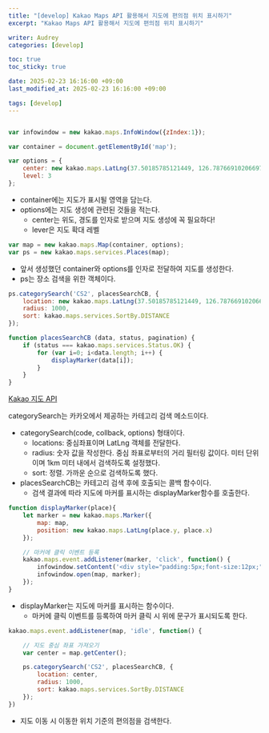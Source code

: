 ```yaml
---
title: "[develop] Kakao Maps API 활용해서 지도에 편의점 위치 표시하기"
excerpt: "Kakao Maps API 활용해서 지도에 편의점 위치 표시하기"

writer: Audrey
categories: [develop]

toc: true
toc_sticky: true

date: 2025-02-23 16:16:00 +09:00
last_modified_at: 2025-02-23 16:16:00 +09:00

tags: [develop]
---
```



```jsx

var infowindow = new kakao.maps.InfoWindow({zIndex:1});

var container = document.getElementById('map');

var options = {
    center: new kakao.maps.LatLng(37.50185785121449, 126.78766910206697),
    level: 3
};
```

- container에는 지도가 표시될 영역을 담는다.
- options에는 지도 생성에 관련된 것들을 적는다.
    - center는 위도, 경도를 인자로 받으며 지도 생성에 꼭 필요하다!
    - lever은 지도 확대 레벨

```jsx
var map = new kakao.maps.Map(container, options);
var ps = new kakao.maps.services.Places(map);
```

- 앞서 생성했던 container와 options를 인자로 전달하여 지도를 생성한다.
- ps는 장소 검색을 위한 객체이다.

```jsx
ps.categorySearch('CS2', placesSearchCB, {
    location: new kakao.maps.LatLng(37.50185785121449, 126.78766910206697),
    radius: 1000,
    sort: kakao.maps.services.SortBy.DISTANCE
});

function placesSearchCB (data, status, pagination) {
    if (status === kakao.maps.services.Status.OK) {
        for (var i=0; i<data.length; i++) {
            displayMarker(data[i]);
        }
    }
}
```

[Kakao 지도 API](https://apis.map.kakao.com/web/documentation/#services_Places_categorySearch)

categorySearch는 카카오에서 제공하는 카테고리 검색 메소드이다.

- categorySearch(code, collback, options) 형태이다.
    - locations: 중심좌표이며 LatLng 객체를 전달한다.
    - radius: 숫자 값을 작성한다. 중심 좌표로부터의 거리 필터링 값이다. 미터 단위이며 1km 미터 내에서 검색하도록 설정했다.
    - sort: 정렬. 가까운 순으로 검색하도록 했다.
- placesSearchCB는 카테고리 검색 후에 호출되는 콜백 함수이다.
    - 검색 결과에 따라 지도에 마커를 표시하는 displayMarker함수를 호출한다.

```jsx
function displayMarker(place){
    let marker = new kakao.maps.Marker({
        map: map,
        position: new kakao.maps.LatLng(place.y, place.x)
    });

    // 마커에 클릭 이벤트 등록
    kakao.maps.event.addListener(marker, 'click', function() {
        infowindow.setContent('<div style="padding:5px;font-size:12px;">' + place.place_name + '</div>');
        infowindow.open(map, marker);
    });
}
```

- displayMarker는 지도에 마커를 표시하는 함수이다.
    - 마커에 클릭 이벤트를 등록하여 마커 클릭 시 위에 문구가 표시되도록 한다.

```jsx
kakao.maps.event.addListener(map, 'idle', function() {

    // 지도 중심 좌표 가져오기
    var center = map.getCenter();

    ps.categorySearch('CS2', placesSearchCB, {
        location: center,
        radius: 1000,
        sort: kakao.maps.services.SortBy.DISTANCE
    });
})
```

- 지도 이동 시 이동한 위치 기준의 편의점을 검색한다.
